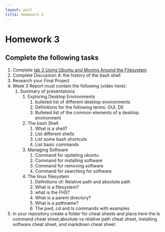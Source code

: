 ```yaml
---
layout: post
title: Homework 3
---
```

# Homework 3
## Complete the following tasks
1. Complete [lab 3 Using Ubuntu and Moving Around the Filesystem](https://cis106.com/labs/lab3/)
2. Complete Discussion 4: the history of the bash shell
3. Research your Final Project
4. Week 3 Report must contain the following (video here):  
   1. Summary of presentations
      1. Exploring Desktop Environments
         1. bulleted list of different desktop environments
         2. Definitions for the following terms: GUI, DE
         3. Bulleted list of the common elements of a desktop environment
      2. The bash Shell
         1. What is a shell?
         2. List different shells
         3. List some bash shortcuts
         4. List basic commands 
      3. Managing Software
         1. Command for updating ubuntu
         2. Command for installing software
         3. Command for removing software
         4. Command for searching for software
      4. The linux filesystem
         1. Definitions of: Relative path and absolute path
         2. What is a filesystem?
         3. what is the FHS?
         4. What is a parent directory?
         5. What is a pathname?
         6. The pwd, cd and ls commands with examples
5. In your repository create a folder for cheat sheets and place here the ls command cheat sheet,absolute vs relative path cheat sheet, installing software cheat sheet, and markdown cheat sheet. 